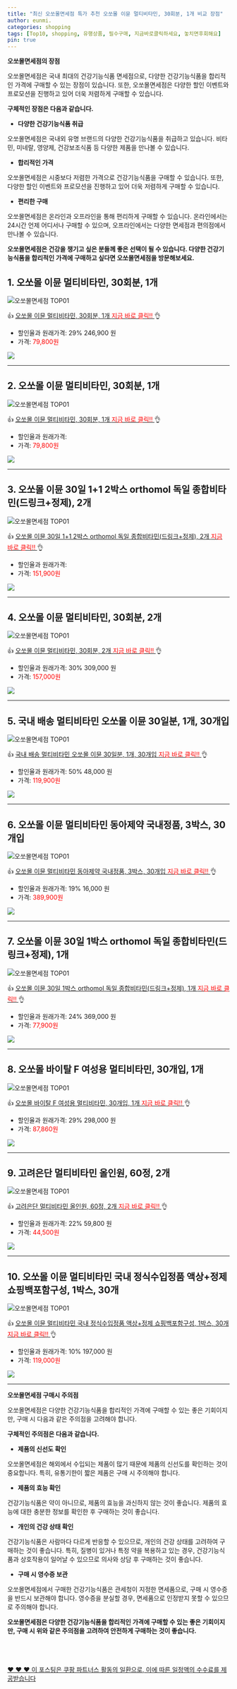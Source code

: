```yaml
---
title: "최신 오쏘몰면세점 특가 추천 오쏘몰 이뮨 멀티비타민, 30회분, 1개 비교 장점"
author: eunmi.
categories: shopping
tags: [Top10, shopping, 유행상품, 필수구매, 지금바로클릭하세요, 놓치면후회해요]
pin: true
---
```

**오쏘몰면세점의 장점**

오쏘몰면세점은 국내 최대의 건강기능식품 면세점으로, 다양한 건강기능식품을 합리적인 가격에 구매할 수 있는 장점이 있습니다. 또한, 오쏘몰면세점은 다양한 할인 이벤트와 프로모션을 진행하고 있어 더욱 저렴하게 구매할 수 있습니다.

**구체적인 장점은 다음과 같습니다.**

* **다양한 건강기능식품 취급**

오쏘몰면세점은 국내외 유명 브랜드의 다양한 건강기능식품을 취급하고 있습니다. 비타민, 미네랄, 영양제, 건강보조식품 등 다양한 제품을 만나볼 수 있습니다.

* **합리적인 가격**

오쏘몰면세점은 시중보다 저렴한 가격으로 건강기능식품을 구매할 수 있습니다. 또한, 다양한 할인 이벤트와 프로모션을 진행하고 있어 더욱 저렴하게 구매할 수 있습니다.

* **편리한 구매**

오쏘몰면세점은 온라인과 오프라인을 통해 편리하게 구매할 수 있습니다. 온라인에서는 24시간 언제 어디서나 구매할 수 있으며, 오프라인에서는 다양한 면세점과 편의점에서 만나볼 수 있습니다.

**오쏘몰면세점은 건강을 챙기고 싶은 분들께 좋은 선택이 될 수 있습니다. 다양한 건강기능식품을 합리적인 가격에 구매하고 싶다면 오쏘몰면세점을 방문해보세요.**

   

## 1. 오쏘몰 이뮨 멀티비타민, 30회분, 1개

![오쏘몰면세점 TOP01](https://thumbnail7.coupangcdn.com/thumbnails/remote/230x230ex/image/vendor_inventory/aae5/9f49e12a4789225ff6156ac8644dd50d30f7dffc1a43efe3f3c3997df83c.jpg)


👍 [오쏘몰 이뮨 멀티비타민, 30회분, 1개 <font color=red> 지금 바로 클릭!! </font> ](https://link.coupang.com/re/AFFSDP?lptag=AF3617701&subid=GithubCoopas&pageKey=7546143802&traceid=V0-153&itemId=19848613610&vendorItemId=82676425753) 👌 


- 할인율과 원래가격: 29%  246,900   원
- 가격: <span style='color:red'>79,800원</span>

[![](/discount_price.png)](https://link.coupang.com/re/AFFSDP?lptag=AF3617701&subid=GithubCoopas&pageKey=7546143802&traceid=V0-153&itemId=19848613610&vendorItemId=82676425753)

---


   

## 2. 오쏘몰 이뮨 멀티비타민, 30회분, 1개

![오쏘몰면세점 TOP01](https://thumbnail7.coupangcdn.com/thumbnails/remote/230x230ex/image/vendor_inventory/aae5/9f49e12a4789225ff6156ac8644dd50d30f7dffc1a43efe3f3c3997df83c.jpg)


👍 [오쏘몰 이뮨 멀티비타민, 30회분, 1개 <font color=red> 지금 바로 클릭!! </font> ](https://link.coupang.com/re/AFFSDP?lptag=AF3617701&subid=GithubCoopas&pageKey=7546143802&traceid=V0-153&itemId=19848613610&vendorItemId=82676425753) 👌 


- 할인율과 원래가격: 
- 가격: <span style='color:red'>79,800원</span>

[![](/discount_price.png)](https://link.coupang.com/re/AFFSDP?lptag=AF3617701&subid=GithubCoopas&pageKey=7546143802&traceid=V0-153&itemId=19848613610&vendorItemId=82676425753)

---


   

## 3. 오쏘몰 이뮨 30일 1+1 2박스 orthomol 독일 종합비타민(드링크+정제), 2개

![오쏘몰면세점 TOP01](https://thumbnail8.coupangcdn.com/thumbnails/remote/230x230ex/image/vendor_inventory/2de0/6449cab7f758856f7590eea37d260e896241878c247bfb9b74f976a0df62.png)


👍 [오쏘몰 이뮨 30일 1+1 2박스 orthomol 독일 종합비타민(드링크+정제), 2개 <font color=red> 지금 바로 클릭!! </font> ](https://link.coupang.com/re/AFFSDP?lptag=AF3617701&subid=GithubCoopas&pageKey=6840769886&traceid=V0-153&itemId=16266012512&vendorItemId=85996084784) 👌 


- 할인율과 원래가격: 
- 가격: <span style='color:red'>151,900원</span>

[![](/discount_price.png)](https://link.coupang.com/re/AFFSDP?lptag=AF3617701&subid=GithubCoopas&pageKey=6840769886&traceid=V0-153&itemId=16266012512&vendorItemId=85996084784)

---


   

## 4. 오쏘몰 이뮨 멀티비타민, 30회분, 2개

![오쏘몰면세점 TOP01](https://thumbnail10.coupangcdn.com/thumbnails/remote/230x230ex/image/vendor_inventory/68b7/fec8ad4f143a4af3dd3e5db60570764b0f05446ca4f9805cbc23fea963cb.jpg)


👍 [오쏘몰 이뮨 멀티비타민, 30회분, 2개 <font color=red> 지금 바로 클릭!! </font> ](https://link.coupang.com/re/AFFSDP?lptag=AF3617701&subid=GithubCoopas&pageKey=7546143802&traceid=V0-153&itemId=19848613613&vendorItemId=83424133550) 👌 


- 할인율과 원래가격: 30%  309,000   원
- 가격: <span style='color:red'>157,000원</span>

[![](/discount_price.png)](https://link.coupang.com/re/AFFSDP?lptag=AF3617701&subid=GithubCoopas&pageKey=7546143802&traceid=V0-153&itemId=19848613613&vendorItemId=83424133550)

---


   

## 5. 국내 배송 멀티비타민 오쏘몰 이뮨 30일분, 1개, 30개입

![오쏘몰면세점 TOP01](https://thumbnail7.coupangcdn.com/thumbnails/remote/230x230ex/image/vendor_inventory/d6a2/d414bc672467d2812000e7f13dddcb760b71a3e17af6630b479fbadfd269.jpg)


👍 [국내 배송 멀티비타민 오쏘몰 이뮨 30일분, 1개, 30개입 <font color=red> 지금 바로 클릭!! </font> ](https://link.coupang.com/re/AFFSDP?lptag=AF3617701&subid=GithubCoopas&pageKey=7653917970&traceid=V0-153&itemId=20373115084&vendorItemId=87222119697) 👌 


- 할인율과 원래가격: 50%  48,000   원
- 가격: <span style='color:red'>119,900원</span>

[![](/discount_price.png)](https://link.coupang.com/re/AFFSDP?lptag=AF3617701&subid=GithubCoopas&pageKey=7653917970&traceid=V0-153&itemId=20373115084&vendorItemId=87222119697)

---


   

## 6. 오쏘몰 이뮨 멀티비타민 동아제약 국내정품, 3박스, 30개입

![오쏘몰면세점 TOP01](https://thumbnail10.coupangcdn.com/thumbnails/remote/230x230ex/image/vendor_inventory/8e9d/54c4ce3d85781a9e7608281a7265bfea6fe899f0ef96f3299769dbed2c9f.png)


👍 [오쏘몰 이뮨 멀티비타민 동아제약 국내정품, 3박스, 30개입 <font color=red> 지금 바로 클릭!! </font> ](https://link.coupang.com/re/AFFSDP?lptag=AF3617701&subid=GithubCoopas&pageKey=7647115323&traceid=V0-153&itemId=20336845438&vendorItemId=87421706987) 👌 


- 할인율과 원래가격: 19%  16,000   원
- 가격: <span style='color:red'>389,900원</span>

[![](/discount_price.png)](https://link.coupang.com/re/AFFSDP?lptag=AF3617701&subid=GithubCoopas&pageKey=7647115323&traceid=V0-153&itemId=20336845438&vendorItemId=87421706987)

---


   

## 7. 오쏘몰 이뮨 30일 1박스 orthomol 독일 종합비타민(드링크+정제), 1개

![오쏘몰면세점 TOP01](https://thumbnail8.coupangcdn.com/thumbnails/remote/230x230ex/image/vendor_inventory/e410/7b1b880e43d5b9321359912a9b951a45f9a13d5c26cd8c2e04bb44777a9a.JPG)


👍 [오쏘몰 이뮨 30일 1박스 orthomol 독일 종합비타민(드링크+정제), 1개 <font color=red> 지금 바로 클릭!! </font> ](https://link.coupang.com/re/AFFSDP?lptag=AF3617701&subid=GithubCoopas&pageKey=7182847500&traceid=V0-153&itemId=18119295809&vendorItemId=85264024817) 👌 


- 할인율과 원래가격: 24%  369,000   원
- 가격: <span style='color:red'>77,900원</span>

[![](/discount_price.png)](https://link.coupang.com/re/AFFSDP?lptag=AF3617701&subid=GithubCoopas&pageKey=7182847500&traceid=V0-153&itemId=18119295809&vendorItemId=85264024817)

---


   

## 8. 오쏘몰 바이탈 F 여성용 멀티비타민, 30개입, 1개

![오쏘몰면세점 TOP01](https://thumbnail7.coupangcdn.com/thumbnails/remote/230x230ex/image/vendor_inventory/470b/83d7cb49b671624c44ade2cc3ccb3a1f879d5763815769a697171d7d95bc.jpg)


👍 [오쏘몰 바이탈 F 여성용 멀티비타민, 30개입, 1개 <font color=red> 지금 바로 클릭!! </font> ](https://link.coupang.com/re/AFFSDP?lptag=AF3617701&subid=GithubCoopas&pageKey=7009712082&traceid=V0-153&itemId=17220950652&vendorItemId=86351377869) 👌 


- 할인율과 원래가격: 29%  298,000   원
- 가격: <span style='color:red'>87,860원</span>

[![](/discount_price.png)](https://link.coupang.com/re/AFFSDP?lptag=AF3617701&subid=GithubCoopas&pageKey=7009712082&traceid=V0-153&itemId=17220950652&vendorItemId=86351377869)

---


   

## 9. 고려은단 멀티비타민 올인원, 60정, 2개

![오쏘몰면세점 TOP01](https://thumbnail8.coupangcdn.com/thumbnails/remote/230x230ex/image/vendor_inventory/db13/f242272a1aa9e1bef5d0d76f7aa8252c10172c91fc984f1c0cb33cf6c6e6.jpg)


👍 [고려은단 멀티비타민 올인원, 60정, 2개 <font color=red> 지금 바로 클릭!! </font> ](https://link.coupang.com/re/AFFSDP?lptag=AF3617701&subid=GithubCoopas&pageKey=6743604050&traceid=V0-153&itemId=17892709008&vendorItemId=78477362980) 👌 


- 할인율과 원래가격: 22%  59,800   원
- 가격: <span style='color:red'>44,500원</span>

[![](/discount_price.png)](https://link.coupang.com/re/AFFSDP?lptag=AF3617701&subid=GithubCoopas&pageKey=6743604050&traceid=V0-153&itemId=17892709008&vendorItemId=78477362980)

---


   

## 10. 오쏘몰 이뮨 멀티비타민 국내 정식수입정품 액상+정제 쇼핑백포함구성, 1박스, 30개

![오쏘몰면세점 TOP01](https://thumbnail10.coupangcdn.com/thumbnails/remote/230x230ex/image/vendor_inventory/cd5b/ace11da2cbb1a9ba15613be3684a593902d66607eb6786c36cf33e7b96ca.jpg)


👍 [오쏘몰 이뮨 멀티비타민 국내 정식수입정품 액상+정제 쇼핑백포함구성, 1박스, 30개 <font color=red> 지금 바로 클릭!! </font> ](https://link.coupang.com/re/AFFSDP?lptag=AF3617701&subid=GithubCoopas&pageKey=7490681530&traceid=V0-153&itemId=19586685795&vendorItemId=87475619612) 👌 


- 할인율과 원래가격: 10%  197,000   원
- 가격: <span style='color:red'>119,000원</span>

[![](/discount_price.png)](https://link.coupang.com/re/AFFSDP?lptag=AF3617701&subid=GithubCoopas&pageKey=7490681530&traceid=V0-153&itemId=19586685795&vendorItemId=87475619612)

---
**오쏘몰면세점 구매시 주의점**

오쏘몰면세점은 다양한 건강기능식품을 합리적인 가격에 구매할 수 있는 좋은 기회이지만, 구매 시 다음과 같은 주의점을 고려해야 합니다.

**구체적인 주의점은 다음과 같습니다.**

* **제품의 신선도 확인**

오쏘몰면세점은 해외에서 수입되는 제품이 많기 때문에 제품의 신선도를 확인하는 것이 중요합니다. 특히, 유통기한이 짧은 제품은 구매 시 주의해야 합니다.

* **제품의 효능 확인**

건강기능식품은 약이 아니므로, 제품의 효능을 과신하지 않는 것이 좋습니다. 제품의 효능에 대한 충분한 정보를 확인한 후 구매하는 것이 좋습니다.

* **개인의 건강 상태 확인**

건강기능식품은 사람마다 다르게 반응할 수 있으므로, 개인의 건강 상태를 고려하여 구매하는 것이 좋습니다. 특히, 질병이 있거나 특정 약을 복용하고 있는 경우, 건강기능식품과 상호작용이 일어날 수 있으므로 의사와 상담 후 구매하는 것이 좋습니다.

* **구매 시 영수증 보관**

오쏘몰면세점에서 구매한 건강기능식품은 관세청이 지정한 면세품으로, 구매 시 영수증을 반드시 보관해야 합니다. 영수증을 분실할 경우, 면세품으로 인정받지 못할 수 있으므로 주의해야 합니다.

**오쏘몰면세점은 다양한 건강기능식품을 합리적인 가격에 구매할 수 있는 좋은 기회이지만, 구매 시 위와 같은 주의점을 고려하여 안전하게 구매하는 것이 좋습니다.**<br><br><br><br><br> [ ❤ ❤ ❤ 이 포스팅은 쿠팡 파트너스 활동의 일환으로, 이에 따른 일정액의 수수료를 제공받습니다](https://link.coupang.com/a/bcEFyh)